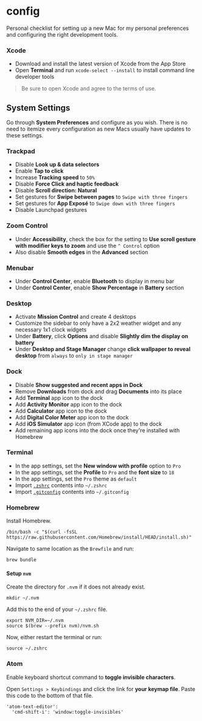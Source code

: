 # config
Personal checklist for setting up a new Mac for my personal preferences and configuring the right development tools.


### Xcode

* Download and install the latest version of Xcode from the App Store
* Open **Terminal** and run `xcode-select --install` to install command line developer tools

> Be sure to open Xcode and agree to the terms of use.


## System Settings

Go through **System Preferences** and configure as you wish. There is no need to itemize every configuration as new Macs usually have updates to these settings.


### Trackpad

* Disable **Look up & data selectors**
* Enable **Tap to click**
* Increase **Tracking speed** to `50%`
* Disable **Force Click and haptic feedback**
* Disable **Scroll direction: Natural**
* Set gestures for **Swipe between pages** to `Swipe with three fingers`
* Set gestures for **App Exposé** to `Swipe down with three fingers`
* Disable Launchpad gestures


### Zoom Control

* Under **Accessibility**, check the box for the setting to **Use scroll gesture with modifier keys to zoom** and use the `^ Control` option
* Also disable **Smooth edges** in the **Advanced** section


### Menubar

* Under **Control Center**, enable **Bluetooth** to display in menu bar
* Under **Control Center**, enable **Show Percentage** in **Battery** section


### Desktop

* Activate **Mission Control** and create 4 desktops
* Customize the sidebar to only have a 2x2 weather widget and any necessary 1x1 clock widgets
* Under **Battery**, click **Options** and disable **Slightly dim the display on battery**
* Under **Desktop and Stage Manager** change **click wallpaper to reveal desktop** from `always` to `only in stage manager`


### Dock

* Disable **Show suggested and recent apps in Dock**
* Remove **Downloads** from dock and drag **Documents** into its place
* Add **Terminal** app icon to the dock
* Add **Activity Monitor** app icon to the dock
* Add **Calculator** app icon to the dock
* Add **Digital Color Meter** app icon to the dock
* Add **iOS Simulator** app icon (from XCode app) to the dock
* Add remaining app icons into the dock once they're installed with Homebrew


### Terminal

* In the app settings, set the **New window with profile** option to `Pro`
* In the app settings, set the **Profile** to `Pro` and the **font size** to `18`
* In the app settings, set the `Pro` theme as `default`
* Import [`.zshrc`](https://github.com/mattmilburn/config/blob/master/.zshrc) contents into `~/.zshrc`
* Import [`.gitconfig`](https://github.com/mattmilburn/config/blob/master/.gitconfig) contents into `~/.gitconfig`


### Homebrew

Install Homebrew.
```
/bin/bash -c "$(curl -fsSL https://raw.githubusercontent.com/Homebrew/install/HEAD/install.sh)"
```

Navigate to same location as the `Brewfile` and run:
```
brew bundle
```

#### Setup `nvm`

Create the directory for `.nvm` if it does not already exist.
```
mkdir ~/.nvm
```

Add this to the end of your `~/.zshrc` file.
```
export NVM_DIR=~/.nvm
source $(brew --prefix nvm)/nvm.sh
```

Now, either restart the terminal or run:
```
source ~/.zshrc
```


### Atom

Enable keyboard shortcut command to **toggle invisible characters**.

Open `Settings > Keybindings` and click the link for **your keymap file**. Paste this code to the bottom of that file.
```
'atom-text-editor':
  'cmd-shift-i': 'window:toggle-invisibles'
```
